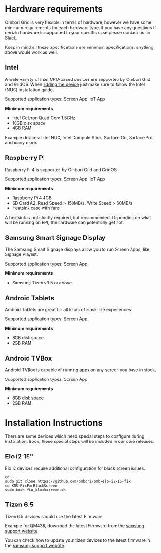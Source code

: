 # Hardware requirements
Ombori Grid is very flexible in terms of hardware, however we have some minimum requirements for each hardware type. If you have any questions if certain hardware is supported in your specific case please contact us on [Slack](https://join.slack.com/t/slack-pgo5586/shared_invite/zt-s1ajca83-k8i1f2mqgCMD0vDfpCk4Bg).

Keep in mind all these specifications are minimum specifications, anything above would work as well.

## Intel
A wide variety of Intel CPU-based devices are supported by Ombori Grid and GridOS. When [adding the device](/general/adding-device/) just make sure to follow the Intel (NUC) installation guide.

Supported application types: Screen App, IoT App

**Minimum requirements**

- Intel Celeron Quad Core 1.5GHz
- 10GB disk space
- 4GB RAM

Example devices: Intel NUC, Intel Compute Stick, Surface Go, Surface Pro, and many more.

## Raspberry Pi
Raspberry Pi 4 is supported by Ombori Grid and GridOS.

Supported application types: Screen App, IoT App

**Minimum requirements**
- Raspberry Pi 4 4GB
- SD Card A2. Read Speed > 150MB/s. Write Speed > 60MB/s
- Heatsink case with fans

A heatsink is not strictly required, but recommended. Depending on what will be running on RPI, the hardware can potentially get hot.

## Samsung Smart Signage Display
The Samsung Smart Signage displays allow you to run Screen Apps, like Signage Playlist.

Supported application types: Screen App

**Minimum requirements**

- Samsung Tizen v3.5 or above

## Android Tablets
Android Tablets are great for all kinds of kiosk-like experiences.

Supported application types: Screen App

**Minimum requirements**

- 8GB disk space
- 2GB RAM
## Android TVBox
Android TVBox is capable of running apps on any screen you have in stock.

Supported application types: Screen App

**Minimum requirements**

- 8GB disk space
- 2GB RAM

# Installation Instructions
There are some devices which need special steps to configure during installation. Soon, these special steps will be included in our core releases.

## Elo i2 15"
Elo i2 devices require additional configuration for black screen issues.

```
cd ~
sudo git clone https://github.com/ombori/omb-elo-i2-15-fix
cd KMS-FixForBlackScreen
sudo bash fix_blackscreen.sh
```

## Tizen 6.5
Tizen 6.5 devices should use the latest Firmware

Example for QM43B, download the latest Firmware from the [samsung support website](https://displaysolutions.samsung.com/support/resources/product-support/QM43B).

You can check how to update your tizen devices to the latest firmware in the [samsung support website](https://www.samsung.com/us/support/answer/ANS00062224/).
